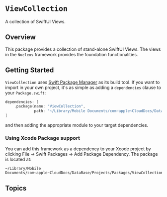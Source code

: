 # ``ViewCollection``

A collection of SwiftUI Views.

## Overview

This package provides a collection of stand-alone SwiftUI Views. The views in the `Nucleus` framework provides the foundation functionalities.

## Getting Started

`ViewCollection` uses [Swift Package Manager](https://www.swift.org/documentation/package-manager/) as its build tool. If you want to import in your own project, it's as simple as adding a `dependencies` clause to your `Package.swift`:
```swift
dependencies: [
    .package(name: "ViewCollection", 
             path: "~/Library/Mobile Documents/com~apple~CloudDocs/DataBase/Projects/Packages/ViewCollection")
]
```
and then adding the appropriate module to your target dependencies.

### Using Xcode Package support

You can add this framework as a dependency to your Xcode project by clicking File -> Swift Packages -> Add Package Dependency. The package is located at:
```
~/Library/Mobile Documents/com~apple~CloudDocs/DataBase/Projects/Packages/ViewCollection
```

## Topics
